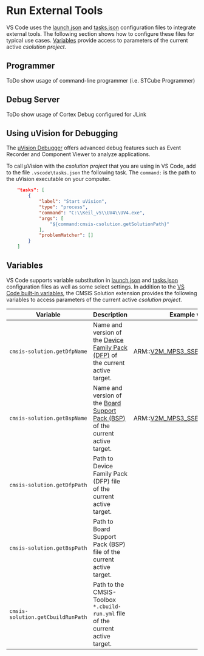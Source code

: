 # Run External Tools

VS Code uses the [launch.json](https://code.visualstudio.com/docs/editor/debugging) and
[tasks.json](https://code.visualstudio.com/docs/editor/tasks) configuration files to integrate external tools. The following
section shows how to configure these files for typical use cases. [Variables](#variables) provide access to parameters  of
the current active *csolution project*.

## Programmer

ToDo show usage of command-line programmer (i.e. STCube Programmer)

## Debug Server

ToDo show usage of Cortex Debug configured for JLink

## Using uVision for Debugging

The [µVision Debugger](https://developer.arm.com/documentation/101407/0541/Debugging) offers advanced debug features such as
Event Recorder and Component Viewer to analyze applications.

To call µVision with the *csolution project* that you are using in VS Code, add to the file `.vscode\tasks.json` the
following task. The `command:` is the path to the uVision executable on your computer.

```json
    "tasks": [
        {
            "label": "Start uVision",
            "type": "process",
            "command": "C:\\Keil_v5\\UV4\\UV4.exe",
            "args": [
                "${command:cmsis-csolution.getSolutionPath}"
            ],
            "problemMatcher": []
        }
    ]
```

## Variables

VS Code supports variable substitution in [launch.json](https://code.visualstudio.com/docs/editor/debugging) and
[tasks.json](https://code.visualstudio.com/docs/editor/tasks) configuration files as well as some select settings. In
addition to the [VS Code built-in variables](https://code.visualstudio.com/docs/editor/variables-reference), the CMSIS
Solution extension provides the following variables to access parameters of the current active *csolution project*.

| Variable | Description | Example value |
|----------|-------------|---------|
| `cmsis-solution.getDfpName` | Name and version of the [Device Family Pack (DFP)](https://www.keil.arm.com/devices/) of the current active target. | ARM::V2M_MPS3_SSE_300_DFP@1.5.0 |
| `cmsis-solution.getBspName` | Name and version of the [Board Support Pack (BSP)](https://www.keil.arm.com/boards/) of the current active target. | ARM::V2M_MPS3_SSE_300_DFP@1.5.0 |
| `cmsis-solution.getDfpPath` | Path to Device Family Pack (DFP) file of the current active target. | |
| `cmsis-solution.getBspPath` | Path to Board Support Pack (BSP) file of the current active target. | |
| `cmsis-solution.getCbuildRunPath` | Path to the CMSIS-Toolbox `*.cbuild-run.yml` file of the current active target. | |